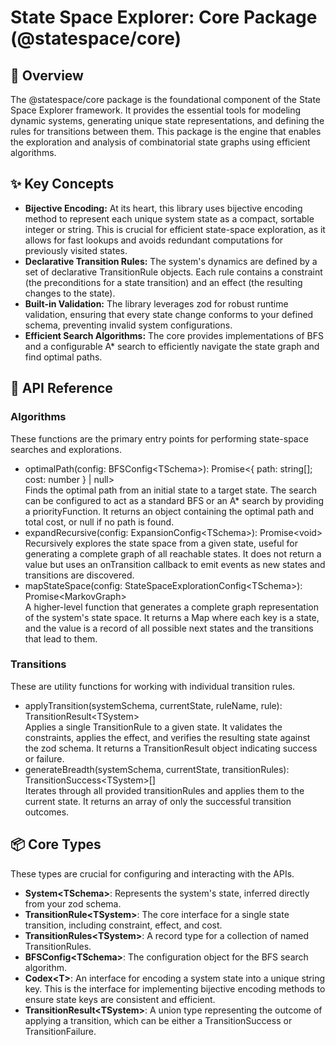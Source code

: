 # **State Space Explorer: Core Package (@statespace/core)**

## **📖 Overview**

The @statespace/core package is the foundational component of the State Space Explorer framework. It provides the essential tools for modeling dynamic systems, generating unique state representations, and defining the rules for transitions between them. This package is the engine that enables the exploration and analysis of combinatorial state graphs using efficient algorithms.

## **✨ Key Concepts**

- **Bijective Encoding:** At its heart, this library uses bijective encoding method to represent each unique system state as a compact, sortable integer or string. This is crucial for efficient state-space exploration, as it allows for fast lookups and avoids redundant computations for previously visited states.
- **Declarative Transition Rules:** The system's dynamics are defined by a set of declarative TransitionRule objects. Each rule contains a constraint (the preconditions for a state transition) and an effect (the resulting changes to the state).
- **Built-in Validation:** The library leverages zod for robust runtime validation, ensuring that every state change conforms to your defined schema, preventing invalid system configurations.
- **Efficient Search Algorithms:** The core provides implementations of BFS and a configurable A\* search to efficiently navigate the state graph and find optimal paths.

## **🔧 API Reference**

### **Algorithms**

These functions are the primary entry points for performing state-space searches and explorations.

- optimalPath(config: BFSConfig\<TSchema\>): Promise\<{ path: string\[\]; cost: number } | null\>  
  Finds the optimal path from an initial state to a target state. The search can be configured to act as a standard BFS or an A\* search by providing a priorityFunction. It returns an object containing the optimal path and total cost, or null if no path is found.
- expandRecursive(config: ExpansionConfig\<TSchema\>): Promise\<void\>  
  Recursively explores the state space from a given state, useful for generating a complete graph of all reachable states. It does not return a value but uses an onTransition callback to emit events as new states and transitions are discovered.
- mapStateSpace(config: StateSpaceExplorationConfig\<TSchema\>): Promise\<MarkovGraph\>  
  A higher-level function that generates a complete graph representation of the system's state space. It returns a Map where each key is a state, and the value is a record of all possible next states and the transitions that lead to them.

### **Transitions**

These are utility functions for working with individual transition rules.

- applyTransition(systemSchema, currentState, ruleName, rule): TransitionResult\<TSystem\>  
  Applies a single TransitionRule to a given state. It validates the constraints, applies the effect, and verifies the resulting state against the zod schema. It returns a TransitionResult object indicating success or failure.
- generateBreadth(systemSchema, currentState, transitionRules): TransitionSuccess\<TSystem\>\[\]  
  Iterates through all provided transitionRules and applies them to the current state. It returns an array of only the successful transition outcomes.

## **📦 Core Types**

These types are crucial for configuring and interacting with the APIs.

- **System\<TSchema\>**: Represents the system's state, inferred directly from your zod schema.
- **TransitionRule\<TSystem\>**: The core interface for a single state transition, including constraint, effect, and cost.
- **TransitionRules\<TSystem\>**: A record type for a collection of named TransitionRules.
- **BFSConfig\<TSchema\>**: The configuration object for the BFS search algorithm.
- **Codex\<T\>**: An interface for encoding a system state into a unique string key. This is the interface for implementing bijective encoding methods to ensure state keys are consistent and efficient.
- **TransitionResult\<TSystem\>**: A union type representing the outcome of applying a transition, which can be either a TransitionSuccess or TransitionFailure.
